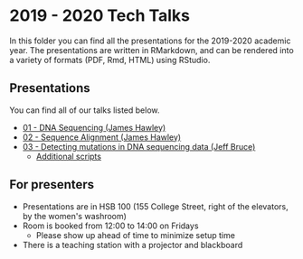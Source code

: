 ---
---

# 2019 - 2020 Tech Talks

In this folder you can find all the presentations for the 2019-2020 academic year.
The presentations are written in RMarkdown, and can be rendered into a variety of formats (PDF, Rmd, HTML) using RStudio.

## Presentations

You can find all of our talks listed below.

* [01 - DNA Sequencing (James Hawley)](/2019-2020/01-dna-sequencing/)
* [02 - Sequence Alignment (James Hawley)](/2019-2020/02-sequence-alignment/)
* [03 - Detecting mutations in DNA sequencing data (Jeff Bruce)](/2019-2020/03-mutation-detection/mutation-detection_jeff-bruce.pdf)
  * [Additional scripts](https://github.com/MBP-Tech-Talks/MBP-Tech-Talks.github.io/tree/master/2019-2020/03-mutation-detection)

## For presenters

* Presentations are in HSB 100 (155 College Street, right of the elevators, by the women's washroom)
* Room is booked from 12:00 to 14:00 on Fridays
  * Please show up ahead of time to minimize setup time
* There is a teaching station with a projector and blackboard
